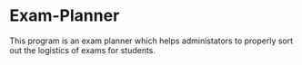 # Exam-Planner
This program is an exam planner which helps administators to properly sort out the logistics of exams for students.
